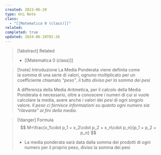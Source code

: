 ```yaml
---
created: 2023-06-20
type: Uni Note
class:
  - "[[Matematica 0 (class)]]"
related: 
completed: true
updated: 2024-06-28T01:26
---
```

>[!abstract] Related
>- [[Matematica 0 (class)]]

>[!note] Introduzione
>La Media Ponderata viene definita come la *somma* di una serie di valori, ognuno moltiplicato per un coefficiente chiamato *“peso”*, il tutto *diviso per la somma dei pesi*
>
>A differenza della Media Aritmetica, per il calcolo della Media Ponderata è necessario, oltre a conoscere i numeri di cui si vuole calcolare la media, avere anche i valori dei *pesi* di ogni singolo valore. *Il peso ci fornisce informazioni su quanto ogni numero sia "rilevante" ai fini della media*.

>[!danger] Formula
>$$
>M=\frac{x_1\cdot p_1 + x_2\cdot p_2 + x_n\cdot p_n}{p_1 + p_2 + p_n}
>$$
>
>- La media ponderata sarà data dalla somma dei prodotti di ogni numero per il proprio peso, diviso la somma dei pesi